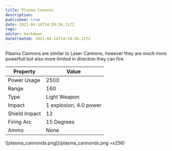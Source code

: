 ```yaml
---
title: Plasma Cannons
description: 
published: true
date: 2021-04-14T14:59:36.117Z
tags: 
editor: markdown
dateCreated: 2021-04-14T14:59:36.117Z
---
```


Plasma Cannons are similar to Laser Cannons, however they are much more powerfull but also more limited in direction they can fire.

|Property|Value|
|---|---|
|Power Usage|2500|
|Range|160|
|Type|Light Weapon|
|Impact|1 explosion, 4.0 power|
|Shield Impact|12|
|Firing Arc|15 Degrees|
|Ammo|None|

![plasma_cannonds.png](/plasma_cannonds.png =x256)